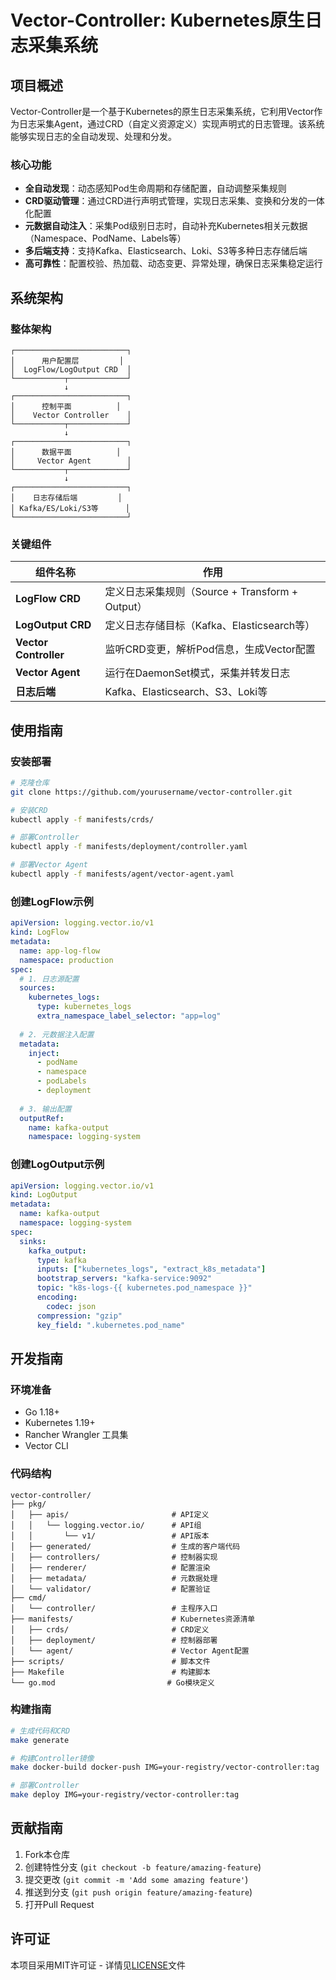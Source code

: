 # Vector-Controller: Kubernetes原生日志采集系统

## 项目概述

Vector-Controller是一个基于Kubernetes的原生日志采集系统，它利用Vector作为日志采集Agent，通过CRD（自定义资源定义）实现声明式的日志管理。该系统能够实现日志的全自动发现、处理和分发。

### 核心功能

- **全自动发现**：动态感知Pod生命周期和存储配置，自动调整采集规则
- **CRD驱动管理**：通过CRD进行声明式管理，实现日志采集、变换和分发的一体化配置
- **元数据自动注入**：采集Pod级别日志时，自动补充Kubernetes相关元数据（Namespace、PodName、Labels等）
- **多后端支持**：支持Kafka、Elasticsearch、Loki、S3等多种日志存储后端
- **高可靠性**：配置校验、热加载、动态变更、异常处理，确保日志采集稳定运行

## 系统架构

### 整体架构

```
┌─────────────────────────┐
│      用户配置层         │
│  LogFlow/LogOutput CRD  │
└───────────┬─────────────┘
            ↓
┌─────────────────────────┐
│      控制平面          │
│    Vector Controller    │
└───────────┬─────────────┘
            ↓
┌─────────────────────────┐
│      数据平面          │
│     Vector Agent        │
└───────────┬─────────────┘
            ↓
┌─────────────────────────┐
│    日志存储后端         │
│ Kafka/ES/Loki/S3等      │
└─────────────────────────┘
```

### 关键组件

| 组件名称              | 作用                                            |
| --------------------- | ----------------------------------------------- |
| **LogFlow CRD**       | 定义日志采集规则（Source + Transform + Output） |
| **LogOutput CRD**     | 定义日志存储目标（Kafka、Elasticsearch等）      |
| **Vector Controller** | 监听CRD变更，解析Pod信息，生成Vector配置        |
| **Vector Agent**      | 运行在DaemonSet模式，采集并转发日志             |
| **日志后端**          | Kafka、Elasticsearch、S3、Loki等                |

## 使用指南

### 安装部署

```bash
# 克隆仓库
git clone https://github.com/yourusername/vector-controller.git

# 安装CRD
kubectl apply -f manifests/crds/

# 部署Controller
kubectl apply -f manifests/deployment/controller.yaml

# 部署Vector Agent
kubectl apply -f manifests/agent/vector-agent.yaml
```

### 创建LogFlow示例

```yaml
apiVersion: logging.vector.io/v1
kind: LogFlow
metadata:
  name: app-log-flow
  namespace: production
spec:
  # 1. 日志源配置
  sources:
    kubernetes_logs:
      type: kubernetes_logs
      extra_namespace_label_selector: "app=log"
  
  # 2. 元数据注入配置
  metadata:
    inject:
      - podName
      - namespace
      - podLabels
      - deployment
  
  # 3. 输出配置
  outputRef:
    name: kafka-output
    namespace: logging-system
```

### 创建LogOutput示例

```yaml
apiVersion: logging.vector.io/v1
kind: LogOutput
metadata:
  name: kafka-output
  namespace: logging-system
spec:
  sinks:
    kafka_output:
      type: kafka
      inputs: ["kubernetes_logs", "extract_k8s_metadata"]
      bootstrap_servers: "kafka-service:9092"
      topic: "k8s-logs-{{ kubernetes.pod_namespace }}"
      encoding:
        codec: json
      compression: "gzip"
      key_field: ".kubernetes.pod_name"
```

## 开发指南

### 环境准备

- Go 1.18+
- Kubernetes 1.19+
- Rancher Wrangler 工具集
- Vector CLI

### 代码结构

```
vector-controller/
├── pkg/
│   ├── apis/                       # API定义
│   │   └── logging.vector.io/      # API组
│   │       └── v1/                 # API版本
│   ├── generated/                  # 生成的客户端代码
│   ├── controllers/                # 控制器实现
│   ├── renderer/                   # 配置渲染
│   ├── metadata/                   # 元数据处理
│   └── validator/                  # 配置验证
├── cmd/
│   └── controller/                 # 主程序入口
├── manifests/                      # Kubernetes资源清单
│   ├── crds/                       # CRD定义
│   ├── deployment/                 # 控制器部署
│   └── agent/                      # Vector Agent配置
├── scripts/                        # 脚本文件
├── Makefile                        # 构建脚本
└── go.mod                         # Go模块定义
```

### 构建指南

```bash
# 生成代码和CRD
make generate

# 构建Controller镜像
make docker-build docker-push IMG=your-registry/vector-controller:tag

# 部署Controller
make deploy IMG=your-registry/vector-controller:tag
```

## 贡献指南

1. Fork本仓库
2. 创建特性分支 (`git checkout -b feature/amazing-feature`)
3. 提交更改 (`git commit -m 'Add some amazing feature'`)
4. 推送到分支 (`git push origin feature/amazing-feature`)
5. 打开Pull Request

## 许可证

本项目采用MIT许可证 - 详情见[LICENSE](LICENSE)文件 